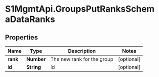 # S1MgmtApi.GroupsPutRanksSchemaDataRanks

## Properties
Name | Type | Description | Notes
------------ | ------------- | ------------- | -------------
**rank** | **Number** | The new rank for the group | [optional] 
**id** | **String** | Id | [optional] 


